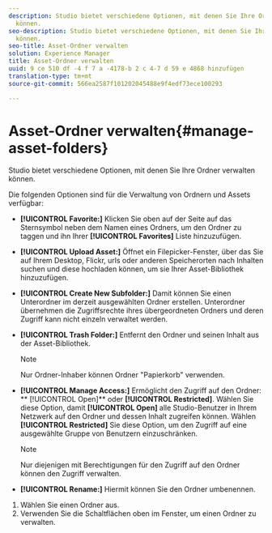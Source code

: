 ```yaml
---
description: Studio bietet verschiedene Optionen, mit denen Sie Ihre Ordner verwalten
  können.
seo-description: Studio bietet verschiedene Optionen, mit denen Sie Ihre Ordner verwalten
  können.
seo-title: Asset-Ordner verwalten
solution: Experience Manager
title: Asset-Ordner verwalten
uuid: 9 ce 510 df -4 f 7 a -4178-b 2 c 4-7 d 59 e 4868 hinzufügen
translation-type: tm+mt
source-git-commit: 566ea2587f101202045488e9f4edf73ece100293

---
```



# Asset-Ordner verwalten{#manage-asset-folders}

Studio bietet verschiedene Optionen, mit denen Sie Ihre Ordner verwalten können.

Die folgenden Optionen sind für die Verwaltung von Ordnern und Assets verfügbar:

* **[!UICONTROL Favorite:]** Klicken Sie oben auf der Seite auf das Sternsymbol neben dem Namen eines Ordners, um den Ordner zu taggen und ihn Ihrer **[!UICONTROL Favorites]** Liste hinzuzufügen.

* **[!UICONTROL Upload Asset:]** Öffnet ein Filepicker-Fenster, über das Sie auf Ihrem Desktop, Flickr, urls oder anderen Speicherorten nach Inhalten suchen und diese hochladen können, um sie Ihrer Asset-Bibliothek hinzuzufügen.
* **[!UICONTROL Create New Subfolder:]** Damit können Sie einen Unterordner im derzeit ausgewählten Ordner erstellen. Unterordner übernehmen die Zugriffsrechte ihres übergeordneten Ordners und deren Zugriff kann nicht einzeln verwaltet werden.
* **[!UICONTROL Trash Folder:]** Entfernt den Ordner und seinen Inhalt aus der Asset-Bibliothek.

   >[!NOTE]
   >
   >Nur Ordner-Inhaber können Ordner "Papierkorb" verwenden.

* **[!UICONTROL Manage Access:]** Ermöglicht den Zugriff auf den Ordner: ** [!UICONTROL Open]** oder **[!UICONTROL Restricted]**. Wählen Sie diese Option, damit **[!UICONTROL Open]** alle Studio-Benutzer in Ihrem Netzwerk auf den Ordner und dessen Inhalt zugreifen können. Wählen **[!UICONTROL Restricted]** Sie diese Option, um den Zugriff auf eine ausgewählte Gruppe von Benutzern einzuschränken.

   >[!NOTE]
   >
   >Nur diejenigen mit Berechtigungen für den Zugriff auf den Ordner können den Zugriff verwalten.

* **[!UICONTROL Rename:]** Hiermit können Sie den Ordner umbenennen.

1. Wählen Sie einen Ordner aus.
1. Verwenden Sie die Schaltflächen oben im Fenster, um einen Ordner zu verwalten.
